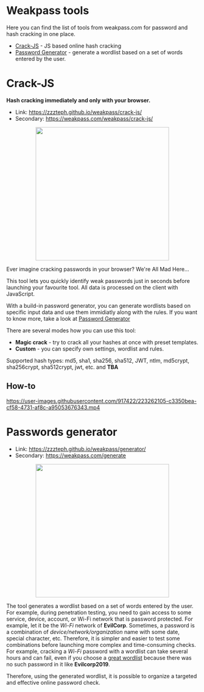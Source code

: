 # Weakpass tools

Here you can find the list of tools from weakpass.com for password and hash cracking in one place.

- [Crack-JS](https://zzzteph.github.io/weakpass/crack-js/) - JS based online hash cracking
- [Password Generator](https://zzzteph.github.io/weakpass/generator/) - generate a wordlist based on a set of words entered by the user.

# Crack-JS
**Hash cracking immediately and only with your browser.**
- Link: https://zzzteph.github.io/weakpass/crack-js/
- Secondary: https://weakpass.com/weakpass/crack-js/

<p align="center">
  <img src="https://github.com/zzzteph/weakpass/blob/main/crack-js/sample.PNG?raw=true"  height="350">
</p>


Ever imagine cracking passwords in your browser? We're All Mad Here...

This tool lets you quickly identify weak passwords just in seconds before launching your favourite tool. All data is processed on the client with JavaScript.

With a build-in password generator, you can generate wordlists based on specific input data and use them immidiatly along with the rules. If you want to know more, take a look at [Password Generator](https://zzzteph.github.io/weakpass/generator/)

There are several modes how you can use this tool:

- **Magic crack** - try to crack all your hashes at once with preset templates.
- **Custom** - you can specify own settings, wordlist and rules.

Supported hash types: md5, sha1, sha256, sha512, JWT, ntlm, md5crypt, sha256crypt, sha512crypt, jwt, etc. and  **TBA**

## How-to



https://user-images.githubusercontent.com/917422/223262105-c3350bea-cf58-4731-af8c-a95053676343.mp4





# Passwords generator
- Link: https://zzzteph.github.io/weakpass/generator/
- Secondary: https://weakpass.com/generate

<p align="center">
  <img src="https://github.com/zzzteph/weakpass/blob/main/generator/sample.png?raw=true"  height="350">
</p>

The tool generates a wordlist based on a set of words entered by the user.
For example, during penetration testing, you need to gain access to some service, device, account, or Wi-Fi network that is password protected. For example, let it be the _Wi-Fi_ network of **EvilCorp**. Sometimes, a password is a combination of _device/network/organization_ name with some date, special character, etc. Therefore, it is simpler and easier to test some combinations before launching more complex and time-consuming checks. For example, cracking a _Wi-Fi_ password with a wordlist can take several hours and can fail, even if you choose a [great wordlist](https://weakpass.com/wordlist/1950) because there was no such password in it like **Evilcorp2019**. 

Therefore, using the generated wordlist, it is possible to organize a targeted and effective online password check.
